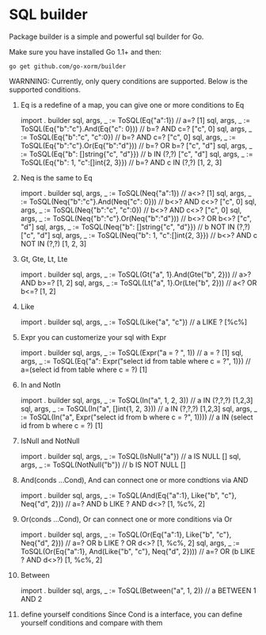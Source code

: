 # SQL builder

Package builder is a simple and powerful sql builder for Go.

Make sure you have installed Go 1.1+ and then:

    go get github.com/go-xorm/builder

WARNNING: Currently, only query conditions are supported. Below is the supported conditions.

1. Eq is a redefine of a map, you can give one or more conditions to Eq

    import . builder
    sql, args, _ := ToSQL(Eq{"a":1})
    // a=? [1]
    sql, args, _ := ToSQL(Eq{"b":"c"}.And(Eq{"c": 0}))
    // b=? AND c=? ["c", 0]
    sql, args, _ := ToSQL(Eq{"b":"c", "c":0})
    // b=? AND c=? ["c", 0]
    sql, args, _ := ToSQL(Eq{"b":"c"}.Or(Eq{"b":"d"}))
    // b=? OR b=? ["c", "d"]
    sql, args, _ := ToSQL(Eq{"b": []string{"c", "d"}})
    // b IN (?,?) ["c", "d"]
    sql, args, _ := ToSQL(Eq{"b": 1, "c":[]int{2, 3}})
    // b=? AND c IN (?,?) [1, 2, 3]

2. Neq is the same to Eq

    import . builder
    sql, args, _ := ToSQL(Neq{"a":1})
    // a<>? [1]
    sql, args, _ := ToSQL(Neq{"b":"c"}.And(Neq{"c": 0}))
    // b<>? AND c<>? ["c", 0]
    sql, args, _ := ToSQL(Neq{"b":"c", "c":0})
    // b<>? AND c<>? ["c", 0]
    sql, args, _ := ToSQL(Neq{"b":"c"}.Or(Neq{"b":"d"}))
    // b<>? OR b<>? ["c", "d"]
    sql, args, _ := ToSQL(Neq{"b": []string{"c", "d"}})
    // b NOT IN (?,?) ["c", "d"]
    sql, args, _ := ToSQL(Neq{"b": 1, "c":[]int{2, 3}})
    // b<>? AND c NOT IN (?,?) [1, 2, 3]

3. Gt, Gte, Lt, Lte

    import . builder
    sql, args, _ := ToSQL(Gt{"a", 1}.And(Gte{"b", 2}))
    // a>? AND b>=? [1, 2]
    sql, args, _ := ToSQL(Lt{"a", 1}.Or(Lte{"b", 2}))
    // a<? OR b<=? [1, 2]

4. Like

    import . builder
    sql, args, _ := ToSQL(Like{"a", "c"})
    // a LIKE ? [%c%]

5. Expr you can customerize your sql with Expr

    import . builder
    sql, args, _ := ToSQL(Expr("a = ? ", 1))
    // a = ? [1]
    sql, args, _ := ToSQL(Eq{"a": Expr("select id from table where c = ?", 1)})
    // a=(select id from table where c = ?) [1]

6. In and NotIn

    import . builder
    sql, args, _ := ToSQL(In("a", 1, 2, 3))
    // a IN (?,?,?) [1,2,3]
    sql, args, _ := ToSQL(In("a", []int{1, 2, 3}))
    // a IN (?,?,?) [1,2,3]
    sql, args, _ := ToSQL(In("a", Expr("select id from b where c = ?", 1))))
    // a IN (select id from b where c = ?) [1]

7. IsNull and NotNull

    import . builder
    sql, args, _ := ToSQL(IsNull{"a"})
    // a IS NULL []
    sql, args, _ := ToSQL(NotNull{"b"})
     // b IS NOT NULL []

8. And(conds ...Cond), And can connect one or more condtions via AND

    import . builder
    sql, args, _ := ToSQL(And(Eq{"a":1}, Like{"b", "c"}, Neq{"d", 2}))
    // a=? AND b LIKE ? AND d<>? [1, %c%, 2]

9. Or(conds ...Cond), Or can connect one or more conditions via Or

    import . builder
    sql, args, _ := ToSQL(Or(Eq{"a":1}, Like{"b", "c"}, Neq{"d", 2}))
    // a=? OR b LIKE ? OR d<>? [1, %c%, 2]
    sql, args, _ := ToSQL(Or(Eq{"a":1}, And(Like{"b", "c"}, Neq{"d", 2})))
    // a=? OR (b LIKE ? AND d<>?) [1, %c%, 2]

10. Between

    import . builder
    sql, args, _ := ToSQL(Between("a", 1, 2))
    // a BETWEEN 1 AND 2

11. define yourself conditions
Since Cond is a interface, you can define yourself conditions and compare with them